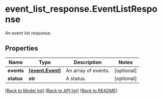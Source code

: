 # event_list_response.EventListResponse

An event list response.
## Properties
Name | Type | Description | Notes
------------ | ------------- | ------------- | -------------
**events** | [**[event.Event]**](Event.md) | An array of events. | [optional] 
**status** | **str** | A status. | [optional] 

[[Back to Model list]](README.md#documentation-for-models) [[Back to API list]](README.md#documentation-for-api-endpoints) [[Back to README]](README.md)


